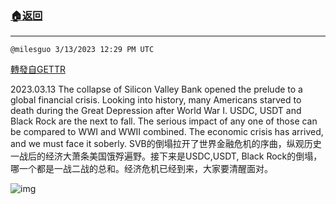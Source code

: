 ###  [:house:返回](README.md)
---


`@milesguo 3/13/2023 12:29 PM UTC`

[轉發自GETTR](https://gettr.com/post/p2bapb5f0d2)

2023.03.13 The collapse of Silicon Valley Bank opened the prelude to a global financial crisis. Looking into history, many Americans starved to death during the Great Depression after World War I. USDC, USDT and Black Rock are the next to fall. The serious impact of any one of those can be compared to WWI and WWII combined. The economic crisis has arrived, and we must face it soberly.
SVB的倒塌拉开了世界金融危机的序曲，纵观历史一战后的经济大萧条美国饿殍遍野。接下来是USDC,USDT, Black Rock的倒塌，哪一个都是一战二战的总和。经济危机已经到来，大家要清醒面对。

![img](https://media.gettr.com/group5/getter/2023/03/13/12/4a1fd3d4-e905-440c-c0fd-213051c134ef/out.jpg)

